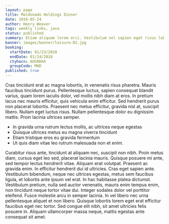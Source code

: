```yaml
---
layout: page
title: Maldonado Holdings Dinner
date: 2016-05-24
author: Henry Weaver
tags: weekly links, java
status: published
summary: Etiam aliquam lorem orci. Vestibulum vel sapien eget risus lobortis.
banner: images/banner/leisure-02.jpg
booking:
  startDate: 01/23/2018
  endDate: 01/24/2018
  ctyhocn: AUSRKHX
  groupCode: MHD
published: true
---
```

Cras tincidunt erat ac magna lobortis, in venenatis risus pharetra. Mauris faucibus tincidunt purus. Pellentesque luctus, sapien consequat blandit varius, quam lorem iaculis dolor, vel mollis nibh diam at eros. In pretium lacus nec mauris efficitur, quis vehicula enim efficitur. Sed hendrerit purus non placerat lobortis. Praesent nec metus efficitur, gravida nisl at, suscipit libero. Nullam eget luctus risus. Nullam pellentesque dolor eu dignissim mattis. Proin lacinia ultrices semper.

* In gravida urna rutrum lectus mollis, ac ultrices neque egestas
* Quisque ultrices metus eu magna viverra tincidunt
* Etiam tristique eros eu gravida fermentum
* Ut quis diam vitae leo rutrum malesuada non et enim.

Curabitur risus ante, tincidunt at aliquam nec, suscipit non nibh. Proin metus diam, cursus eget leo sed, placerat lacinia mauris. Quisque posuere mi ante, sed tempor lectus hendrerit vitae. Aliquam erat volutpat. Praesent ac gravida enim. In efficitur hendrerit dui id ultricies. Cras eget sapien ante. Vestibulum bibendum, neque nec ultrices egestas, metus sem faucibus ligula, et lobortis ante ipsum vel erat. In hac habitasse platea dictumst. Vestibulum pretium, nulla sed auctor venenatis, mauris enim tempus enim, non tincidunt neque tortor vitae dui. Integer sodales dolor vel porttitor eleifend. Fusce molestie arcu in semper lacinia. In vel libero nec urna pellentesque aliquet et non libero. Quisque lobortis lorem eget erat efficitur faucibus eget nec tortor. Sed congue elit nibh, sit amet ultricies felis posuere in. Aliquam ullamcorper massa neque, mattis egestas ante consequat sit amet.
